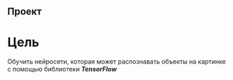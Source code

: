 ## Проект
# Цель
Обучить нейросети, которая может распознавать объекты на картинке с помощью библиотеки ***TensorFlow***